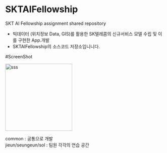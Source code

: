 # SKTAIFellowship
SKT AI Fellowship assignment shared repository

- 빅데이터 (위치정보 Data, GIS)를 활용한 SK텔레콤의 신규서비스 모델 수립 및 이를 구현한 App.개발
- SKTAIFellowship의 소스코드 저장소입니니다.

#ScreenShot


<img width="212" alt="sss" src="https://user-images.githubusercontent.com/29156324/61464639-92e07580-a9b1-11e9-9089-566d6c99f7f7.PNG">


common : 공통으로 개발 \
jieun/seungeun/sol : 팀원 각각의 연습 공간 
